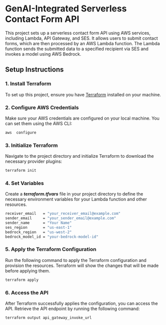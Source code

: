 # GenAI-Integrated Serverless Contact Form API

  

This project sets up a serverless contact form API using AWS services, including Lambda, API Gateway, and SES. It allows users to submit contact forms, which are then processed by an AWS Lambda function. The Lambda function sends the submitted data to a specified recipient via SES and invokes a model using AWS Bedrock.

  
  

## Setup Instructions

  

### 1. Install Terraform

  

To set up this project, ensure you have [Terraform](https://www.terraform.io/) installed on your machine.

  

### 2. Configure AWS Credentials

  

Make sure your AWS credentials are configured on your local machine. You can set them using the AWS CLI:

  

```bash
aws  configure
```

### 3. Initialize Terraform

Navigate to the project directory and initialize Terraform to download the necessary provider plugins:

```bash
terraform init
```

### 4. Set Variables

Create a ***terraform.tfvars*** file in your project directory to define the necessary environment variables for your Lambda function and other resources.

```bash
receiver_email   = "your_receiver_email@example.com"
sender_email     = "your_sender_email@example.com"
sender_name      = "Your Name"
ses_region       = "us-east-1"
bedrock_region   = "us-west-2"
bedrock_model_id = "your-bedrock-model-id"
```

### 5. Apply the Terraform Configuration
Run the following command to apply the Terraform configuration and provision the resources. Terraform will show the changes that will be made before applying them.

```bash
terraform apply
```

### 6. Access the API

After Terraform successfully applies the configuration, you can access the API. Retrieve the API endpoint by running the following command:

```bash
terraform output api_gateway_invoke_url
```